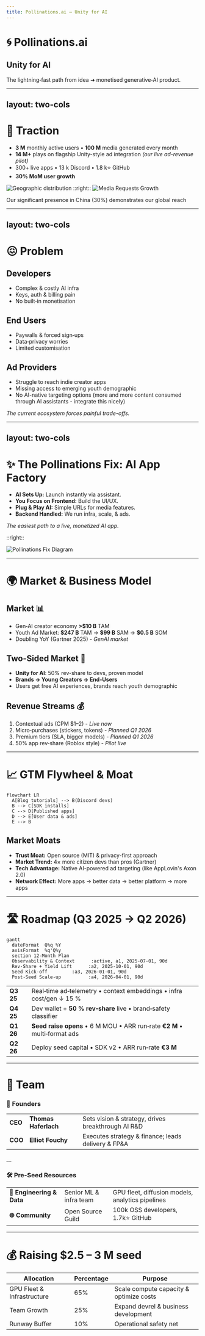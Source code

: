 ```yaml
---
title: Pollinations.ai — Unity for AI
---
```


# 🌀 Pollinations.ai

## Unity for AI

The lightning‑fast path from idea ➜ monetised generative‑AI product.

<!--
SLIDE GUIDANCE:
-->

---
layout: two-cols
---

# 🚀 Traction

* **3 M** monthly active users • **100 M** media generated every month
* **14 M+** plays on flagship Unity-style ad integration *(our live ad-revenue pilot)*
* 300+ live apps • 13 k Discord • 1.8 k⭐ GitHub
* **30% MoM user growth**

<img src="/media/piechart_countries.png" alt="Geographic distribution" class="w-64 mx-auto" />
::right::

<img src="/media/media_requests_per_day_genz.png" alt="Media Requests Growth" class="w-3/4 mx-auto mb-4" />


<p class="text-center text-xs text-gray-500">Our significant presence in China (30%) demonstrates our global reach</p>

<!--
SLIDE GUIDANCE:
<p class="text-center text-sm mt-2"><strong>Key Markets:</strong> 30% CN, 13% US, 13% EU, 6% IN</p>
The 30% China presence is significant - emphasize our global reach as differentiator
Key growth metrics should be added : 30% MoM media generation
-->

---
layout: two-cols
---

# 😖 Problem

## Developers
* Complex & costly AI infra
* Keys, auth & billing pain
* No built‑in monetisation
## End Users
* Paywalls & forced sign‑ups
* Data‑privacy worries
* Limited customisation
## Ad Providers
* Struggle to reach indie creator apps
* Missing access to emerging youth demographic
* No AI-native targeting options (more and more content consumed through AI assistants - integrate this nicely)

*The current ecosystem forces painful trade-offs.*

<!--
SLIDE GUIDANCE:
- emerging youth demographic is weird maybe.
- Consider mentioning competition implicitly (without naming) by referencing their limitations (check context/parallels-unity-for-ai-and-others.md for more detail)
-->

---
layout: two-cols
---

# ✨ The Pollinations Fix: AI App Factory

*   **AI Sets Up:** Launch instantly via assistant.
*   **You Focus on Frontend:** Build the UI/UX.
*   **Plug & Play AI:** Simple URLs for media features.
*   **Backend Handled:** We run infra, scale, & ads.

*The easiest path to a live, monetized AI app.*

::right::

<img src="/media/pollinations_fix_genz.png" alt="Pollinations Fix Diagram" class="w-mx mx-auto mt-4" />

<!--
SLIDE GUIDANCE:
- Synthesized from Alt 2 & 3.
- Kept "AI App Factory" (Alt 3).
- Used "AI Sets Up" (Alt 2/3) + "Launch instantly" (Alt 3 speed).
- Used "You Focus on Frontend" (Alt 2 developer role).
- Improved "Plug-in AI" to "Plug & Play AI" + "Simple URLs".
- Used "Backend Handled" (Alt 2 clarity) + "infra, scale & ads" (Alt 2/3 specifics).
- Kept strong tagline (Alt 3).
-->

<!-- SPEAKER NOTES:
- Developers use their AI coding assistant (integrated with our tools) to bootstrap projects from various starter kits (React, Unity, etc.), automating repo creation, config, and deployment.
- This frees the developer to concentrate *only* on building the user-facing application.
- Adding generative AI (image, text, audio) requires just simple HTTPS calls to our Edge APIs.
- Pollinations manages the entire backend: scalable hosting (e.g., GitHub Pages), CI/CD, model serving, security, auth, usage metering, and the monetization layer (serving ads, managing rev-share payouts). Zero server ops for the dev.
-->

---

# 🌍 Market & Business Model

## Market 📊

* Gen‑AI creator economy **>\$10 B** TAM
* Youth Ad Market: **\$247 B** TAM → **\$99 B** SAM → **\$0.5 B** SOM
* Doubling YoY (Gartner 2025) - *GenAI market*

## Two-Sided Market 🔄

* **Unity for AI**: 50% rev-share to devs, proven model
* **Brands → Young Creators → End-Users**
* Users get free AI experiences, brands reach youth demographic

## Revenue Streams 💰

1. Contextual ads (CPM \$1–2) - *Live now*
2. Micro‑purchases (stickers, tokens) - *Planned Q1 2026*
3. Premium tiers (SLA, bigger models) - *Planned Q1 2026*
4. 50% app rev‑share (Roblox style) - *Pilot live*

<!--
SLIDE GUIDANCE:
- source of truth for Revenue Streams is the file: context/roadmap.md
- untapped / developping market
- Potential positioning options from parallels doc: "GIPHY-meets-AdSense for AI", "Unsplash for AI—monetised out-of-the-box"
- Unity, AppLovin, and other platforms demonstrate lightweight SDKs with embedded ads are proven high-margin models
- Consider adding slide on how we're better/differently positioned than Unity/AppLovin for AI era (AI-native, better targeting)
- Market file to keep as source of truth : context/market-size.md
-->

---

# 📈 GTM Flywheel & Moat

```mermaid
flowchart LR
  A[Blog tutorials] --> B(Discord devs)
  B --> C[SDK installs]
  C --> D[Published apps]
  D --> E[User data & ads]
  E --> B
```

## Market Moats

* **Trust Moat:** Open source (MIT) & privacy-first approach
* **Market Trend:** 4× more citizen devs than pros (Gartner)
* **Tech Advantage:** Native AI-powered ad targeting (like AppLovin's Axon 2.0)
* **Network Effect:** More apps → better data → better platform → more apps

<!--
SLIDE GUIDANCE:
- Unity generates $1.2B (66%) from ads via lightweight SDK with rev-share - directly parallel to our model
- potentially the best slide to add competition
- 4× more citizen devs than pros devs is the the beginning of the trend
- it feels like market trend should be in the previous slide to me
- one of our principle moats is that devs are embedding us in their open source repositories, making youtube videos, and spreading the word organically. discord bots in many guilds...
- Consider adding from parallels doc: "Anyone who can type a prompt is a potential Pollinations integrator" (maybe previous slide)
- Consider adding IDC forecast: 750M new cloud-native apps by 2026 - huge TAM expansion (previous slide?)
- Ad unit options to consider highlighting: native widgets, brand overlays, performance link ads
-->


---

# 🛣️ Roadmap (Q3 2025 → Q2 2026)

```mermaid
gantt
  dateFormat  Q%q %Y
  axisFormat  %q'Q%y
  section 12‑Month Plan
  Observability & Context      :active, a1, 2025-07-01, 90d
  Rev‑Share + Yield Lift      :a2, 2025-10-01, 90d
  Seed Kick‑off         :a3, 2026-01-01, 90d
  Post‑Seed Scale‑up          :a4, 2026-04-01, 90d
```

|    |                                                                    | 
| --------- | --------------------------------------------------------------------------------- | 
| **Q3 25** | Real‑time ad‑telemetry • context embeddings • infra cost/gen ↓ 15 %               | 
| **Q4 25** | Dev wallet + **50 % rev‑share** live • brand‑safety classifier                    | 
| **Q1 26** | **Seed raise opens** • 6 M MOU • ARR run‑rate **€2 M** • multi‑format ads         |
| **Q2 26** | Deploy seed capital • SDK v2 • ARR run‑rate **€3 M**                              |

<!--
SLIDE GUIDANCE:
-->

---

# 👥 **Team**

### 🚀 **Founders**

|  |  |  |
|------|------|-------|
| **CEO** | **Thomas Haferlach** | Sets vision & strategy, drives breakthrough AI R&D |
| **COO** | **Elliot Fouchy** | Executes strategy & finance; leads delivery & FP&A |

__

### 🛠️ **Pre-Seed Resources**

|  |  |  |
|------|------|--------|
| **🧠 Engineering & Data** | Senior ML & infra team | GPU fleet, diffusion models, analytics pipelines |
| **🌐 Community** | Open Source Guild | 100k OSS developers, 1.7k⭐ GitHub |

<!--
SLIDE GUIDANCE:
> 10-year partnership shipping creative-AI products: high-trust founders aligned on vision & execution
-->

---

# 💰 Raising **\$2.5 – 3 M seed**

| Allocation | Percentage | Purpose |
|------------|------------|---------|
| GPU Fleet & Infrastructure | 65% | Scale compute capacity & optimize costs |
| Team Growth | 25% | Expand devrel & business development |
| Runway Buffer | 10% | Operational safety net |

<!--
SLIDE GUIDANCE:
- Use table format for clearer visualization of fund allocation
- Add purpose column to provide context for each allocation
- Keep consistent with financial presentation style
-->

<!--
SLIDE GUIDANCE:
- update all using this file: context/team.md
- Collaboration: The founders share a long history of collaboration, having worked together on various technology and creative projects for more than a decade, building strong synergy and shared vision.
-->